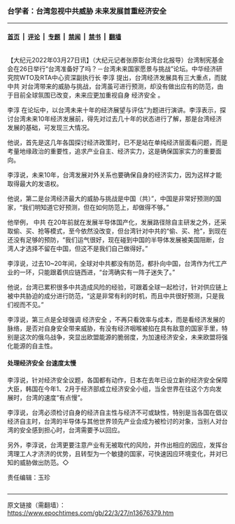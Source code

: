 ### 台学者：台湾忽视中共威胁 未来发展首重经济安全

---

#### [首页](../../../..?n13676379) &nbsp;|&nbsp; [评论](../../../../../epoch-comment?n13676379) &nbsp;|&nbsp; [专题](../../../../../epoch-special?n13676379) &nbsp;|&nbsp; [禁闻](../../../../../epoch-news?n13676379) &nbsp;|&nbsp; [禁书](../../../../../books?n13676379) &nbsp;|&nbsp; [翻墙](https://github.com/gfw-breaker/nogfw/blob/master/README.md?n13676379)


<div class="column" id="artbody" itemprop="articleBody">
 <!-- article content begin -->
 <p>
  【大纪元2022年03月27日讯】（大纪元记者张原彰台湾台北报导）台湾制宪基金会在26日举行“台湾准备好了吗？－台湾未来国家愿景与挑战”论坛。中华经济研究院WTO及RTA中心资深副执行长
  <ok href="https://www.epochtimes.com/gb/tag/%E6%9D%8E%E6%B7%B3.html">
   李淳
  </ok>
  提出，台湾经济发展具有三大重点，而就
  <ok href="https://www.epochtimes.com/gb/tag/%E4%B8%AD%E5%85%B1.html">
   中共
  </ok>
  对台湾带来的威胁与挑战，台湾虽可进行预测，却没有做出应有的防范，由于目前全球氛围已改变，未来应更加重视自身
  <ok href="https://www.epochtimes.com/gb/tag/%E7%BB%8F%E6%B5%8E%E5%AE%89%E5%85%A8.html">
   经济安全
  </ok>
  。
 </p>
 <p>
  <ok href="https://www.epochtimes.com/gb/tag/%E6%9D%8E%E6%B7%B3.html">
   李淳
  </ok>
  在论坛中，以台湾未来十年的经济展望与评估”为题进行演讲。李淳表示，探讨台湾未来10年经济发展前，得先对过去几十年的状态进行了解，那是台湾经济发展的基础，可发现三大情况。
 </p>
 <p>
  他说，首先是这几年各国探讨经济政策时，已不是站在单纯经济层面看问题，而是考量地缘政治的重要性，追求产业自主、经济实力，这是确保国家实力的重要面向。
 </p>
 <p>
  李淳说，未来10年，台湾发展对外关系也要确保自身的经济实力，因为这样才能取得最大的发语权。
 </p>
 <p>
  他说，第二是台湾经济最大的威胁与挑战是中国（共）”，中国是非常好预测的国家，“我们明知道它好预测，但在如何防范上，却做得不够。”
 </p>
 <p>
  他举例，
  <ok href="https://www.epochtimes.com/gb/tag/%E4%B8%AD%E5%85%B1.html">
   中共
  </ok>
  在20年前就在发展半导体国产化，发展路径除自主研发之外，还采取偷、买、抢等模式，至今依然没改变，但台湾针对中共的“偷、买、抢”，到现在还没有足够的预防，“我们运气很好，现在碰到中国的半导体发展被美国阻断，台湾人才选择不留在中国，但这不是我们自己做得好。”
 </p>
 <p>
  李淳说，过去10~20年间，全球对中共都没有防范，都扑向中国，台湾作为代工产业的一环，只能跟着供应链西进，“台湾确实有一阵子迷失了。”
 </p>
 <p>
  他说，台湾已累积很多中共造成风险的经验，可跟着全球一起检讨，针对供应链上被中共胁迫的成分进行防范，“这是非常有利的时机，而且中共很好预测，只是我们视而不见。”
 </p>
 <p>
  李淳说，第三点是全球强调
  <ok href="https://www.epochtimes.com/gb/tag/%E7%BB%8F%E6%B5%8E%E5%AE%89%E5%85%A8.html">
   经济安全
  </ok>
  ，不再只看效率与成本，而是看经济发展的脉络，是否对自身安全带来威胁，有没有经济咽喉被掐在具有敌意的国家手里，特别是这次的俄乌战争，突显出欧盟能源的脆弱度，为加速经济安全，未来欧盟将强化能源的自主性。
 </p>
 <h4>
  处理经济安全 台速度太慢
 </h4>
 <p>
  李淳说，针对经济安全议题，各国都有动作，日本在去年已设立新的经济安全保障大臣，韩国在今年1、2月于经济部成立经济安全小组，当全世界在往这个方向发展时，台湾的速度“有点慢”。
 </p>
 <p>
  李淳说，台湾必须检讨自身的经济自主性与经济不可或缺性，特别是当各国在倡议经济自主时，台湾的半导体与其他世界领先产业会成为被检讨的对象，当别人对台湾的安全感到担心时，台湾需要予以回应。
 </p>
 <p>
  另外，李淳说，台湾更要注意产业有无被取代的风险，并作出相应的因应，发挥台湾理工人才济济的优势，且转型为一个敏捷的国家，可快速因应环境变化，并对已知的威胁做出防范。◇
 </p>
 <p>
  责任编辑：玉珍
 </p>
 <!-- article content end -->
</div>


---

原文链接（需翻墙）：https://www.epochtimes.com/gb/22/3/27/n13676379.htm